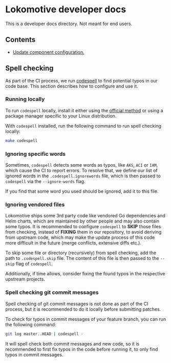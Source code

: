 # Lokomotive developer docs

This is a developer docs directory. Not meant for end users.

## Contents

- [Update component configuration.](./updating-components.md)

## Spell checking

As part of the CI process, we run [codespell](https://github.com/codespell-project/codespell) to find potential
typos in our code base. This section describes how to configure and use it.

### Running locally

To run `codespell` locally, install it either using the [official method](https://github.com/codespell-project/codespell#installation)
or using a package manager specific to your Linux distribution.

With `codespell` installed, run the following command to run spell checking locally:
```sh
make codespell
```

### Ignoring specific words

Sometimes, `codespell` detects some words as typos, like `AKS`, `ACI` or `IAM`, which cause the CI to
report errors. To resolve that, we define our list of ignored words in the `.codespell.ignorewords` file,
which is then passed to `codespell` via the `--ignore-words` flag.

If you find that some word you used should be ignored, add it to this file.

### Ignoring vendored files

Lokomotive ships some 3rd party code like vendored Go dependencies and Helm charts, which are maintained
by other people and may also contain some typos. It is recommended to configure `codespell` to **SKIP** those
files from checking, instead of **FIXING** them in our repository, to avoid deriving from upstream code, which
may make the update process of this code more difficult in the future (merge conflicts, extensive diffs etc.).

To skip some file or directory (recursively) from spell checking, add the path to `.codespell.skip` file.
The content of this file is then passed to the `--skip` flag of `codespell`.

Additionally, if time allows, consider fixing the found typos in the respective upstream projects.

### Spell checking git commit messages

Spell checking of git commit messages is not done as part of the CI process, but it is recommended to do it locally
before submitting patches.

To check for typos in commit messages of your feature branch, you can run the following command:
```sh
git log master..HEAD | codespell -
```

It will spell check both commit messages and new code, so it is recommended to first fix typos in the code before
running it, to only find typos in commit messages.
